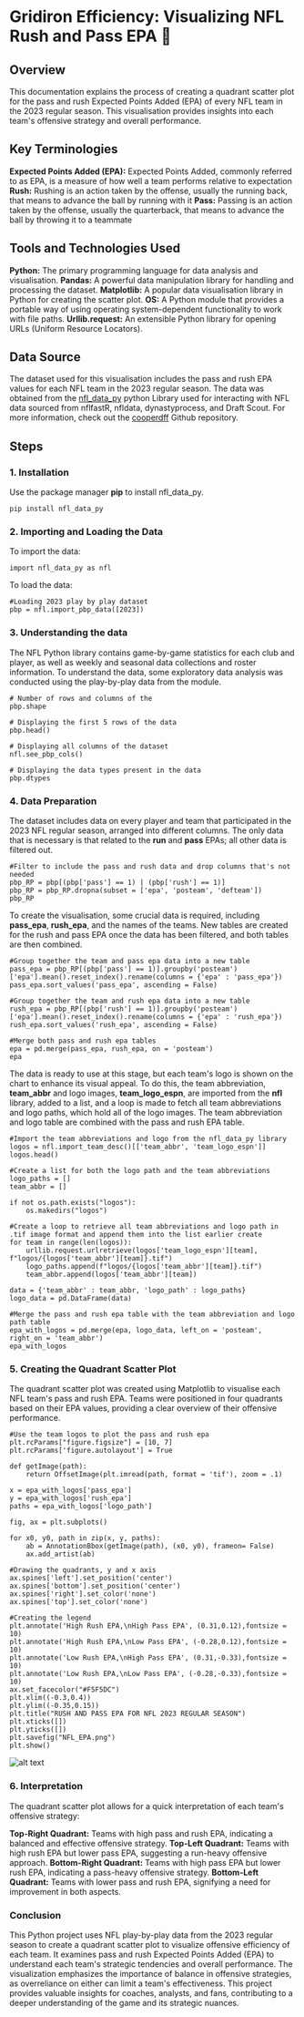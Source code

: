 # **Gridiron Efficiency: Visualizing NFL Rush and Pass EPA 🏈**

## Overview

This documentation explains the process of creating a quadrant scatter plot  for the pass and rush Expected Points Added (EPA) of every NFL team in the 2023 regular season. This visualisation provides insights into each team's offensive strategy and overall performance.

## Key Terminologies
**Expected Points Added (EPA):** Expected Points Added, commonly referred to as EPA, is a measure of how well a team performs relative to expectation
**Rush:** Rushing is an action taken by the offense, usually the running back, that means to advance the ball by running with it
**Pass:** Passing is an action taken by the offense, usually the quarterback, that means to advance the ball by throwing it to a teammate


## Tools and Technologies Used

**Python:** The primary programming language for data analysis and visualisation.
**Pandas:** A powerful data manipulation library for handling and processing the dataset.
**Matplotlib:** A popular data visualisation library in Python for creating the scatter plot.
**OS:** A Python module that provides a portable way of using operating system-dependent functionality to work with file paths.
**Urllib.request:** An extensible Python library for opening URLs (Uniform Resource Locators).

## Data Source

The dataset used for this visualisation includes the pass and rush EPA values for each NFL team in the 2023 regular season. The data was obtained from the [nfl_data_py](https://pypi.org/project/nfl-data-py/) python Library used for interacting with NFL data sourced from nflfastR, nfldata, dynastyprocess, and Draft Scout. For more information, check out the [cooperdff](https://github.com/cooperdff/nfl_data_py) Github repository.

## Steps

### 1. Installation

Use the package manager **pip** to install nfl_data_py.

```
pip install nfl_data_py
```

### 2. Importing and Loading the Data

To import the data:
```
import nfl_data_py as nfl
```
To load the data:
```
#Loading 2023 play by play dataset
pbp = nfl.import_pbp_data([2023])
```
### 3. Understanding the data

The NFL Python library contains game-by-game statistics for each club and player, as well as weekly and seasonal data collections and roster information. To understand the data, some exploratory data analysis was conducted using the play-by-play data from the module.
```
# Number of rows and columns of the 
pbp.shape

# Displaying the first 5 rows of the data
pbp.head()

# Displaying all columns of the dataset
nfl.see_pbp_cols()

# Displaying the data types present in the data
pbp.dtypes
```

### 4. Data Preparation

The dataset includes data on every player and team that participated in the 2023 NFL regular season, arranged into different columns. The only data that is necessary is that related to the **run** and **pass** EPAs; all other data is filtered out. 

```
#Filter to include the pass and rush data and drop columns that's not needed
pbp_RP = pbp[(pbp['pass'] == 1) | (pbp['rush'] == 1)]
pbp_RP = pbp_RP.dropna(subset = ['epa', 'posteam', 'defteam'])
pbp_RP
```
To create the visualisation, some crucial data is required, including **pass_epa**, **rush_epa**, and the names of the teams. New tables are created for the rush and pass EPA once the data has been filtered, and both tables are then combined.


```
#Group together the team and pass epa data into a new table
pass_epa = pbp_RP[(pbp['pass'] == 1)].groupby('posteam')['epa'].mean().reset_index().rename(columns = {'epa' : 'pass_epa'})
pass_epa.sort_values('pass_epa', ascending = False)

#Group together the team and rush epa data into a new table
rush_epa = pbp_RP[(pbp['rush'] == 1)].groupby('posteam')['epa'].mean().reset_index().rename(columns = {'epa' : 'rush_epa'})
rush_epa.sort_values('rush_epa', ascending = False)

#Merge both pass and rush epa tables
epa = pd.merge(pass_epa, rush_epa, on = 'posteam')
epa
```

The data is ready to use at this stage, but each team's logo is shown on the chart to enhance its visual appeal. To do this, the team abbreviation, **team_abbr** and logo images, **team_logo_espn**, are imported from the **nfl** library, added to a list, and a loop is made to fetch all team abbreviations and logo paths, which hold all of the logo images. The team abbreviation and logo table are combined with the pass and rush EPA table.

```
#Import the team abbreviations and logo from the nfl_data_py library 
logos = nfl.import_team_desc()[['team_abbr', 'team_logo_espn']]
logos.head()

#Create a list for both the logo path and the team abbreviations
logo_paths = []
team_abbr = []

if not os.path.exists("logos"):
    os.makedirs("logos")

#Create a loop to retrieve all team abbreviations and logo path in .tif image format and append them into the list earlier create     
for team in range(len(logos)):
    urllib.request.urlretrieve(logos['team_logo_espn'][team], f"logos/{logos['team_abbr'][team]}.tif")
    logo_paths.append(f"logos/{logos['team_abbr'][team]}.tif")
    team_abbr.append(logos['team_abbr'][team])

data = {'team_abbr' : team_abbr, 'logo_path' : logo_paths}
logo_data = pd.DataFrame(data)

#Merge the pass and rush epa table with the team abbreviation and logo path table
epa_with_logos = pd.merge(epa, logo_data, left_on = 'posteam', right_on = 'team_abbr')
epa_with_logos
```

### 5. Creating the Quadrant Scatter Plot

The quadrant scatter plot was created using Matplotlib to visualise each NFL team's pass and rush EPA. Teams were positioned in four quadrants based on their EPA values, providing a clear overview of their offensive performance.

```
#Use the team logos to plot the pass and rush epa
plt.rcParams["figure.figsize"] = [10, 7]
plt.rcParams['figure.autolayout'] = True

def getImage(path):
    return OffsetImage(plt.imread(path, format = 'tif'), zoom = .1)

x = epa_with_logos['pass_epa']
y = epa_with_logos['rush_epa']
paths = epa_with_logos['logo_path']

fig, ax = plt.subplots()

for x0, y0, path in zip(x, y, paths):
    ab = AnnotationBbox(getImage(path), (x0, y0), frameon= False)
    ax.add_artist(ab)

#Drawing the quadrants, y and x axis
ax.spines['left'].set_position('center')
ax.spines['bottom'].set_position('center')
ax.spines['right'].set_color('none')
ax.spines['top'].set_color('none')

#Creating the legend
plt.annotate('High Rush EPA,\nHigh Pass EPA', (0.31,0.12),fontsize = 10)
plt.annotate('High Rush EPA,\nLow Pass EPA', (-0.28,0.12),fontsize = 10)
plt.annotate('Low Rush EPA,\nHigh Pass EPA', (0.31,-0.33),fontsize = 10)
plt.annotate('Low Rush EPA,\nLow Pass EPA', (-0.28,-0.33),fontsize = 10)
ax.set_facecolor("#F5F5DC")
plt.xlim((-0.3,0.4))
plt.ylim((-0.35,0.15))
plt.title("RUSH AND PASS EPA FOR NFL 2023 REGULAR SEASON")
plt.xticks([])
plt.yticks([])
plt.savefig("NFL_EPA.png")
plt.show()
```

![alt text](NFL_EPA.png)

### 6. Interpretation

The quadrant scatter plot allows for a quick interpretation of each team's offensive strategy:

**Top-Right Quadrant:** Teams with high pass and rush EPA, indicating a balanced and effective offensive strategy.
**Top-Left Quadrant:** Teams with high rush EPA but lower pass EPA, suggesting a run-heavy offensive approach.
**Bottom-Right Quadrant:** Teams with high pass EPA but lower rush EPA, indicating a pass-heavy offensive strategy.
**Bottom-Left Quadrant:** Teams with lower pass and rush EPA, signifying a need for improvement in both aspects.

### Conclusion
This Python project uses NFL play-by-play data from the 2023 regular season to create a quadrant scatter plot to visualize offensive efficiency of each team. It examines pass and rush Expected Points Added (EPA) to understand each team's strategic tendencies and overall performance. The visualization emphasizes the importance of balance in offensive strategies, as overreliance on either can limit a team's effectiveness. This project provides valuable insights for coaches, analysts, and fans, contributing to a deeper understanding of the game and its strategic nuances.